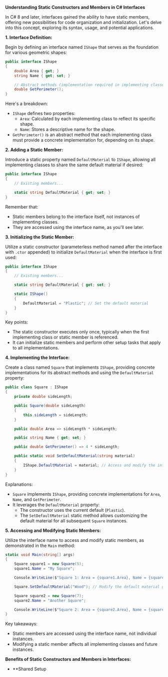 **Understanding Static Constructors and Members in C# Interfaces**

In C# 8 and later, interfaces gained the ability to have static members, offering new possibilities for code organization and initialization. Let's delve into this concept, exploring its syntax, usage, and potential applications.

**1. Interface Definition:**

Begin by defining an interface named `IShape` that serves as the foundation for various geometric shapes:

```csharp
public interface IShape
{
    double Area { get; }
    string Name { get; set; }

    // Abstract methods (implementation required in implementing classes)
    double GetPerimeter();
}
```

Here's a breakdown:

- `IShape` defines two properties:
    - `Area`: Calculated by each implementing class to reflect its specific shape.
    - `Name`: Stores a descriptive name for the shape.
- `GetPerimeter()` is an abstract method that each implementing class must provide a concrete implementation for, depending on its shape.

**2. Adding a Static Member:**

Introduce a static property named `DefaultMaterial` to `IShape`, allowing all implementing classes to share the same default material if desired:

```csharp
public interface IShape
{
    // Existing members...

    static string DefaultMaterial { get; set; }
}
```

Remember that:

- Static members belong to the interface itself, not instances of implementing classes.
- They are accessed using the interface name, as you'll see later.

**3. Initializing the Static Member:**

Utilize a static constructor (parameterless method named after the interface with `.ctor` appended) to initialize `DefaultMaterial` when the interface is first used:

```csharp
public interface IShape
{
    // Existing members...

    static string DefaultMaterial { get; set; }

    static IShape()
    {
        DefaultMaterial = "Plastic"; // Set the default material
    }
}
```

Key points:

- The static constructor executes only once, typically when the first implementing class or static member is referenced.
- It can initialize static members and perform other setup tasks that apply to all implementations.

**4. Implementing the Interface:**

Create a class named `Square` that implements `IShape`, providing concrete implementations for its abstract methods and using the `DefaultMaterial` property:

```csharp
public class Square : IShape
{
    private double sideLength;

    public Square(double sideLength)
    {
        this.sideLength = sideLength;
    }

    public double Area => sideLength * sideLength;

    public string Name { get; set; }

    public double GetPerimeter() => 4 * sideLength;

    public static void SetDefaultMaterial(string material)
    {
        IShape.DefaultMaterial = material; // Access and modify the interface's static member
    }
}
```

Explanations:

- `Square` implements `IShape`, providing concrete implementations for `Area`, `Name`, and `GetPerimeter`.
- It leverages the `DefaultMaterial` property:
    - The constructor uses the current default (`Plastic`).
    - The `SetDefaultMaterial` static method allows customizing the default material for all subsequent `Square` instances.

**5. Accessing and Modifying Static Members:**

Utilize the interface name to access and modify static members, as demonstrated in the `Main` method:

```csharp
static void Main(string[] args)
{
    Square square1 = new Square(5);
    square1.Name = "My Square";

    Console.WriteLine($"Square 1: Area = {square1.Area}, Name = {square1.Name}, Material = {square1.DefaultMaterial}"); // Output: Square 1: Area = 25, Name = My Square, Material = Plastic

    Square.SetDefaultMaterial("Wood"); // Modify the default material globally

    Square square2 = new Square(7);
    square2.Name = "Another Square";

    Console.WriteLine($"Square 2: Area = {square2.Area}, Name = {square2.Name}, Material = {square2.DefaultMaterial}"); // Output: Square 2: Area = 49, Name = Another Square, Material = Wood
}
```

Key takeaways:

- Static members are accessed using the interface name, not individual instances.
- Modifying a static member affects all implementing classes and future instances.

**Benefits of Static Constructors and Members in Interfaces:**

- **Shared Setup